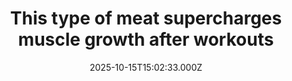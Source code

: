 ---
title: "This type of meat supercharges muscle growth after workouts"
date: 2025-10-15T15:02:33.000Z
category: Health
externalLink: "https://www.sciencedaily.com/releases/2025/10/251015032318.htm"
image: ""
excerpt: "Scientists discovered that lean pork builds muscle more effectively post-workout than high-fat pork, even with identical protein levels. Using advanced tracking techniques, they found that fat content blunted the body’s muscle-building response. The results contradict previous findings about fattier foods enhancing synthesis, suggesting that food form and processing matter.…"
---